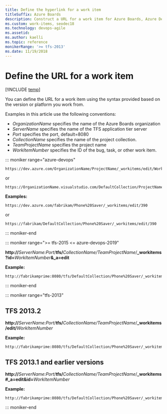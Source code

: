 ```yaml
---
title: Define the hyperlink for a work item
titleSuffix: Azure Boards
description: Construct a URL for a work item for Azure Boards, Azure DevOps & TFS
ms.custom: work-items, seodec18
ms.technology: devops-agile   
ms.assetid:  
ms.author: kaelli
ms.topic: reference   
monikerRange: '>= tfs-2013'   
ms.date: 11/19/2018
---
```


# Define the URL for a work item

[!INCLUDE [temp](../includes/version-vsts-tfs-all-versions.md)]

You can define the URL for a work item using the syntax provided based on the version or platform you work from.

Examples in this article use the following conventions:

- _OrganizationName_ specifies the name of the Azure Boards organization
- _ServerName_ specifies the name of the TFS application tier server
- _Port_ specifies the port, default=8080
- _CollectionName_ specifies the name of the project collection.
- _TeamProjectName_ specifies the project name
- _WorkItemNumber_ specifies the ID of the bug, task, or other work item.

::: moniker range="azure-devops"

```
https://dev.azure.com/OrganizationName/ProjectName/_workitems/edit/WorkItemNumber
```

or

```
https://OrganizationName.visualstudio.com/DefaultCollection/ProjectName/_workitems/edit/WorkItemNumber
```

**Examples:**

```
https://dev.azure.com/fabrikam/Phone%20Saver/_workitems/edit/390
```

or

```
https://fabrikam/DefaultCollection/Phone%20Saver/_workitems/edit/390
```

::: moniker-end

::: moniker range=">= tfs-2015 <= azure-devops-2019"

<b>http://</b>_ServerName:Port_/<b>tfs/</b>_CollectionName/TeamProjectName_/<b>\_workitems?id=</b>_WorkItemNumber_<b>&\_a=edit</b>

**Example:**

```
http://fabrikamprime:8080/tfs/DefaultCollection/Phone%20Saver/_workitems/133&_a=edit
```

::: moniker-end

::: moniker range="tfs-2013"

## TFS 2013.2

<b>http://</b>_ServerName:Port_/<b>tfs/</b>_CollectionName/TeamProjectName_/<b>\_workitems/edit/</b>_WorkItemNumber_

**Example:**

```
http://fabrikamprime:8080/tfs/DefaultCollection/Phone%20Saver/_workitems/edit/133
```

## TFS 2013.1 and earlier versions

<b>http://</b>_ServerName:Port_/<b>tfs/</b>_CollectionName/TeamProjectName_/<b>\_workitems#\_a=edit&id=</b>_WorkItemNumber_

**Example:**

```
http://fabrikamprime:8080/tfs/DefaultCollection/Phone%20Saver/_workitems#_a=edit&id=133
```

::: moniker-end
